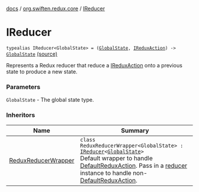 [docs](../index.md) / [org.swiften.redux.core](index.md) / [IReducer](./-i-reducer.md)

# IReducer

`typealias IReducer<GlobalState> = (`[`GlobalState`](-i-reducer.md#GlobalState)`, `[`IReduxAction`](-i-redux-action.md)`) -> `[`GlobalState`](-i-reducer.md#GlobalState) [(source)](https://github.com/protoman92/KotlinRedux/tree/master/common/common-core/src/main/kotlin/org/swiften/redux/core/Core.kt#L17)

Represents a Redux reducer that reduce a [IReduxAction](-i-redux-action.md) onto a previous state to produce a new
state.

### Parameters

`GlobalState` - The global state type.

### Inheritors

| Name | Summary |
|---|---|
| [ReduxReducerWrapper](-redux-reducer-wrapper/index.md) | `class ReduxReducerWrapper<GlobalState> : `[`IReducer`](./-i-reducer.md)`<`[`GlobalState`](-redux-reducer-wrapper/index.md#GlobalState)`>`<br>Default wrapper to handle [DefaultReduxAction](-default-redux-action/index.md). Pass in a [reducer](-redux-reducer-wrapper/reducer.md) instance to handle non- [DefaultReduxAction](-default-redux-action/index.md). |
